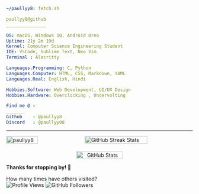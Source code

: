```yaml
~/paullyy8: fetch.sh
```

```yaml
paullyy8@github
_______________

OS: macOS, Windows 10, Android Oreo
Uptime: 21y 2m 19d   
Kernel: Computer Science Engineering Student  
IDE: VSCode, Sublime Text, Neo Vim
Terminal : Alacritty

Languages.Programming: C, Python  
Languages.Computer: HTML, CSS, Markdown, YAML  
Languages.Real: English, Hindi

Hobbies.Software: Web Development, UI/UX Design  
Hobbies.Hardware: Overclocking , Undervolting

Find me @ : 
_______
Github    : @paullyy8
Discord   : @paullyy08

```
---
<div style="display: flex; flex-direction: row; justify-content: space-between;">
  <!-- Most Used Languages -->
  <img src="https://github-readme-stats.vercel.app/api/top-langs?username=paullyy8&show_icons=true&locale=en&layout=compact&bg_color=0d1117&text_color=c9d1d9&title_color=58a6ff&icon_color=58a6ff&hide_border=true&border_radius=20" style="width: 41%;" alt="paullyy8" />

  <!-- GitHub Streak Stats -->
  <img src="https://github-readme-streak-stats.herokuapp.com/?user=paullyy8&theme=dark&hide_border=true&background=0d1117&ring=58a6ff&fire=58a6ff&currStreakLabel=c9d1d9&border_radius=20" style="width: 58%;" alt="GitHub Streak Stats"/>
</div>

<!-- Profile Stats -->
<div style="display: flex; justify-content: center; align-items: center; flex-direction: column; width: 100%; text-align: center; margin-top: 20px;">
  <img 
    src="https://github-readme-stats.vercel.app/api?username=paullyy8&theme=dark&show_icons=true&hide_border=true&include_all_commits=true&count_private=true&rank_icon=percentile&hide=issues,contribs&show_icons=true&bg_color=0d1117&text_color=c9d1d9&title_color=58a6ff&icon_color=58a6ff" 
    alt="GitHub Stats" 
    style="width: 50%; max-width: 800px;" 
  />
</div>

**Thanks for stopping by! 👋**

How many times have others visited?
\
![Profile Views](https://komarev.com/ghpvc/?username=paullyy8&style=for-the-badge&label=%20👀Visits%20) ![GitHub Followers](https://img.shields.io/github/followers/paullyy8?style=for-the-badge&logo=github
)
